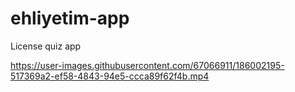 # ehliyetim-app

License quiz app


https://user-images.githubusercontent.com/67066911/186002195-517369a2-ef58-4843-94e5-ccca89f62f4b.mp4

